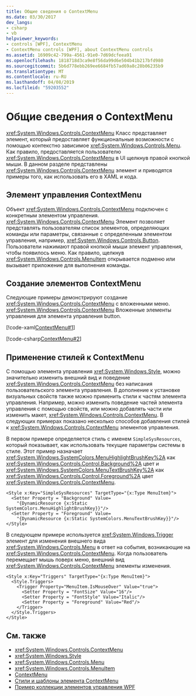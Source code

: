 ```yaml
---
title: Общие сведения о ContextMenu
ms.date: 03/30/2017
dev_langs:
- csharp
- vb
helpviewer_keywords:
- controls [WPF], ContextMenu
- ContextMenu controls [WPF], about ContextMenu controls
ms.assetid: 16909c42-799a-4561-91e0-7d69dcfeea91
ms.openlocfilehash: 1818718d3ca9e8f56da99d6e504b41b217bfd980
ms.sourcegitcommit: 5b6d778ebb269ee6684fb57ad69a8c28b06235b9
ms.translationtype: MT
ms.contentlocale: ru-RU
ms.lasthandoff: 04/08/2019
ms.locfileid: "59203552"
---
```

# <a name="contextmenu-overview"></a>Общие сведения о ContextMenu
<xref:System.Windows.Controls.ContextMenu> Класс представляет элемент, который предоставляет функциональные возможности с помощью контекстно зависимое <xref:System.Windows.Controls.Menu>. Как правило, предоставляется пользователю <xref:System.Windows.Controls.ContextMenu> в UI  щелкнув правой кнопкой мыши. В данном разделе представлены <xref:System.Windows.Controls.ContextMenu> элемент и приводятся примеры того, как использовать его в XAML и кода.  

<a name="contextmenu_control"></a>   
## <a name="contextmenu-control"></a>Элемент управления ContextMenu  
 Объект <xref:System.Windows.Controls.ContextMenu> подключен с конкретным элементом управления. <xref:System.Windows.Controls.ContextMenu> Элемент позволяет представлять пользователям список элементов, определяющих команды или параметры, связанные с определенным элементом управления, например, <xref:System.Windows.Controls.Button>. Пользователи нажимают правой кнопкой мыши элемент управления, чтобы появилось меню. Как правило, щелкнув <xref:System.Windows.Controls.MenuItem> открывается подменю или вызывает приложение для выполнения команды.  
  
<a name="creating_contextmenus"></a>   
## <a name="creating-contextmenus"></a>Создание элементов ContextMenu  
 Следующие примеры демонстрируют создание <xref:System.Windows.Controls.ContextMenu> с вложенными меню. <xref:System.Windows.Controls.ContextMenu> Вложенные элементы управления для элемента управления button.  
  
 [!code-xaml[ContextMenu#1](~/samples/snippets/csharp/VS_Snippets_Wpf/ContextMenu/CSharp/Pane1.xaml#1)]  
  
 [!code-csharp[ContextMenu#2](~/samples/snippets/csharp/VS_Snippets_Wpf/ContextMenu/CSharp/Pane1.xaml.cs#2)]
   
  
<a name="applying_styles_to_contextmenu"></a>   
## <a name="applying-styles-to-a-contextmenu"></a>Применение стилей к ContextMenu  
 С помощью элемента управления <xref:System.Windows.Style>, можно значительно изменить внешний вид и поведение <xref:System.Windows.Controls.ContextMenu> без написания пользовательского элемента управления. В дополнение к установке визуальных свойств также можно применить стили к частям элемента управления. Например, можно изменить поведение частей элемента управления с помощью свойств, или можно добавлять части или изменить макет, <xref:System.Windows.Controls.ContextMenu>. В следующих примерах показано несколько способов добавления стилей к <xref:System.Windows.Controls.ContextMenu> элементов управления.  
  
 В первом примере определяется стиль с именем `SimpleSysResources`, который показывает, как использовать текущие параметры системы в стиле. Этот пример назначает <xref:System.Windows.SystemColors.MenuHighlightBrushKey%2A> как <xref:System.Windows.Controls.Control.Background%2A> цвет и <xref:System.Windows.SystemColors.MenuTextBrushKey%2A> как <xref:System.Windows.Controls.Control.Foreground%2A> цвет <xref:System.Windows.Controls.ContextMenu>.  
  
```xaml  
<Style x:Key="SimpleSysResources" TargetType="{x:Type MenuItem}">  
  <Setter Property = "Background" Value=   
    "{DynamicResource {x:Static SystemColors.MenuHighlightBrushKey}}"/>  
  <Setter Property = "Foreground" Value=   
    "{DynamicResource {x:Static SystemColors.MenuTextBrushKey}}"/>  
</Style>  
```  
  
 В следующем примере используется <xref:System.Windows.Trigger> элемент для изменения внешнего вида <xref:System.Windows.Controls.Menu> в ответ на события, возникающие на <xref:System.Windows.Controls.ContextMenu>. Когда пользователь перемещает мышь поверх меню, внешний вид <xref:System.Windows.Controls.ContextMenu> элементы изменения.  
  
```xaml  
<Style x:Key="Triggers" TargetType="{x:Type MenuItem}">  
  <Style.Triggers>  
    <Trigger Property="MenuItem.IsMouseOver" Value="true">  
      <Setter Property = "FontSize" Value="16"/>  
      <Setter Property = "FontStyle" Value="Italic"/>  
      <Setter Property = "Foreground" Value="Red"/>  
    </Trigger>  
  </Style.Triggers>  
</Style>  
```  
  
## <a name="see-also"></a>См. также

- <xref:System.Windows.Controls.ContextMenu>
- <xref:System.Windows.Style>
- <xref:System.Windows.Controls.Menu>
- <xref:System.Windows.Controls.MenuItem>
- [ContextMenu](contextmenu.md)
- [Стили и шаблоны элемента ContextMenu](contextmenu-styles-and-templates.md)
- [Пример коллекции элементов управления WPF](https://go.microsoft.com/fwlink/?LinkID=160053)
